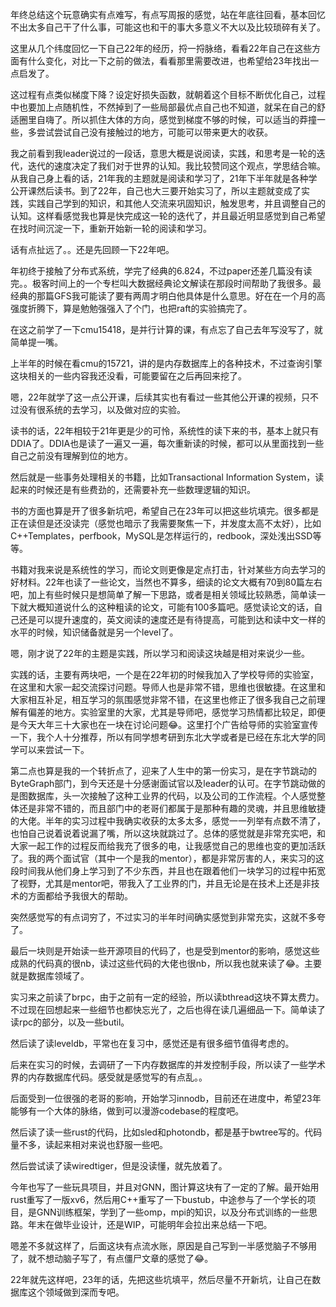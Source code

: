 年终总结这个玩意确实有点难写，有点写周报的感觉，站在年底往回看，基本回忆不出太多自己干了什么事，可能这也和干的事大多意义不大以及比较琐碎有关了。

这里从几个纬度回忆一下自己22年的经历，捋一捋脉络，看看22年自己在这些方面有什么变化，对比一下之前的做法，看看那里需要改进，也希望给23年找出一点启发了。

这过程有点类似梯度下降？设定好损失函数，就朝着这个目标不断优化自己，过程中也要加上点随机性，不然掉到了一些局部最优点自己也不知道，就呆在自己的舒适圈里自嗨了。所以抓住大体的方向，感觉到梯度不够的时候，可以适当的莽撞一些，多尝试尝试自己没有接触过的地方，可能可以带来更大的收获。

我之前看到我leader说过的一段话，意思大概是说阅读，实践，和思考是一轮的迭代，迭代的速度决定了我们对于世界的认知。我比较赞同这个观点，学思结合嘛。从我自己身上看的话，21年我的主题就是阅读和学习了，21年下半年就是各种学公开课然后读书。到了22年，自己也大三要开始实习了，所以主题就变成了实践，实践自己学到的知识，和其他人交流来巩固知识，触发思考，并且调整自己的认知。这样看感觉我也算是快完成这一轮的迭代了，并且最近明显感觉到自己希望在找时间沉淀一下，重新开始新一轮的阅读和学习。

话有点扯远了。。还是先回顾一下22年吧。

年初终于接触了分布式系统，学完了经典的6.824，不过paper还差几篇没有读完。。极客时间上的一个专栏叫大数据经典论文解读在那段时间帮助了我很多。最经典的那篇GFS我可能读了要有两周才明白他具体是什么意思。好在在一个月的高强度折腾下，算是勉勉强强入了个门，也把raft的实验搞完了。

在这之前学了一下cmu15418，是并行计算的课，有点忘了自己去年写没写了，就简单提一嘴。

上半年的时候在看cmu的15721，讲的是内存数据库上的各种技术，不过查询引擎这块相关的一些内容我还没看，可能要留在之后再回来挖了。

嗯，22年就学了这一点公开课，后续其实也有看过一些其他公开课的视频，只不过没有很系统的去学习，以及做对应的实验。

读书的话，22年相较于21年更是少的可怜，系统性的读下来的书，基本上就只有DDIA了。DDIA也是读了一遍又一遍，每次重新读的时候，都可以从里面找到一些自己之前没有理解到位的地方。

然后就是一些事务处理相关的书籍，比如Transactional Information System，读起来的时候还是有些费劲的，还需要补充一些数理逻辑的知识。

书的方面也算是开了很多新坑吧，希望自己在23年可以把这些坑填完。很多都是正在读但是还没读完（感觉也暗示了我需要聚焦一下，并发度太高不太好），比如C++Templates，perfbook，MySQL是怎样运行的，redbook，深处浅出SSD等等。

书籍对我来说是系统性的学习，而论文则更像是定点打击，针对某些方向去学习的好材料。22年也读了一些论文，当然也不算多，细读的论文大概有70到80篇左右吧，加上有些时候只是想简单了解一下思路，或者是相关领域比较熟悉，简单读一下就大概知道说什么的这种粗读的论文，可能有100多篇吧。感觉读论文的话，自己还是可以提升速度的，英文阅读的速度还是有待提高，可能到达和读中文一样的水平的时候，知识储备就是另一个level了。

嗯，刚才说了22年的主题是实践，所以学习和阅读这块越是相对来说少一些。

实践的话，主要有两块吧，一个是在22年初的时候我加入了学校导师的实验室，在这里和大家一起交流探讨问题。导师人也是非常不错，思维也很敏捷。在这里和大家相互补足，相互学习的氛围感觉非常不错，在这里也修正了很多我自己之前理解有偏差的地方。实验室里的大家，尤其是导师吧，感觉学习热情都比较足，即便是今天大年三十大家也在一块在讨论问题😂。这里打个广告给导师的实验室宣传一下，我个人十分推荐，所以有同学想考研到东北大学或者是已经在东北大学的同学可以来尝试一下。

第二点也算是我的一个转折点了，迎来了人生中的第一份实习，是在字节跳动的ByteGraph部门，到今天还是十分感谢面试官以及leader的认可。在字节跳动做的是图数据库，头一次接触了这种工业界的代码，以及公司的工作流程。个人感觉整体还是非常不错的，而且部门中的老哥们都属于是那种有趣的灵魂，并且思维敏捷的大佬。半年的实习过程中我确实收获的太多太多，感觉一一列举有点数不清了，也怕自己说着说着说漏了嘴，所以这块就跳过了。总体的感觉就是非常充实吧，和大家一起工作的过程反而给我充了很多的电，让我感觉自己的思维也变的更加活跃了。我的两个面试官（其中一个是我的mentor），都是非常厉害的人，来实习的这段时间我从他们身上学习到了不少东西，并且也在跟着他们一块学习的过程中拓宽了视野，尤其是mentor吧，带我入了工业界的门，并且无论是在技术上还是非技术的方面都给予我很大的帮助。

突然感觉写的有点词穷了，不过实习的半年时间确实感觉到非常充实，这就不多夸了。

最后一块则是开始读一些开源项目的代码了，也是受到mentor的影响，感觉这些成熟的代码真的很nb，读过这些代码的大佬也很nb，所以我也就来读了😂。主要就是数据库领域了。

实习来之前读了brpc，由于之前有一定的经验，所以读bthread这块不算太费力。不过现在回想起来一些细节也都快忘光了，之后也得在读几遍细品一下。简单读了读rpc的部分，以及一些butil。

然后读了读leveldb，平常也在复习中，感觉还是有很多细节值得考虑的。

后来在实习的时候，去调研了一下内存数据库的并发控制手段，所以读了一些学术界的内存数据库代码。感受就是感觉写的有点乱。。

后面受到一位很强的老哥的影响，开始学习innodb，目前还在进度中，希望23年能够有一个大体的脉络，做到可以漫游codebase的程度吧。

然后读了读一些rust的代码，比如sled和photondb，都是基于bwtree写的。代码量不多，读起来相对来说也舒服一些吧。

然后尝试读了读wiredtiger，但是没读懂，就先放着了。

今年也写了一些玩具项目，并且对GNN，图计算这块有了一定的了解。最开始用rust重写了一版xv6，然后用C++重写了一下bustub，中途参与了一个学长的项目，是GNN训练框架，学到了一些omp，mpi的知识，以及分布式训练的一些思路。年末在做毕业设计，还是WIP，可能明年会拉出来总结一下吧。

嗯差不多就这样了，后面这块有点流水账，原因是自己写到一半感觉脑子不够用了，就不想动脑子写了，有点僵尸文章的感觉了😂。

22年就先这样吧，23年的话，先把这些坑填平，然后尽量不开新坑，让自己在数据库这个领域做到深而专吧。